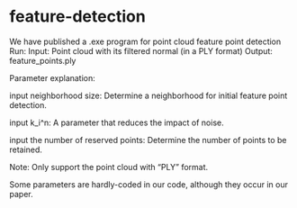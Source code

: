 # feature-detection
We have published a .exe program for point cloud feature point detection
Run:
Input: Point cloud with its filtered normal (in a PLY format)
Output:
feature_points.ply

Parameter explanation:

input neighborhood size: Determine a neighborhood for initial feature point detection.

input k_i^n: A parameter that reduces the impact of noise.

input the number of reserved points: Determine the number of points to be retained.

Note:
Only support the point cloud with “PLY” format.

Some parameters are hardly-coded in our code, although they occur in our paper.
